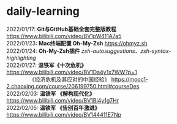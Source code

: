 # daily-learning

2022/01/17: **Git与GitHub基础全套完整版教程** <https://www.bilibili.com/video/BV1pW411A7a5>  
2022/01/23: **Mac终端配置 Oh-My-Zsh** <https://ohmyz.sh>  
2022/01/24: **Oh-My-Zsh插件** *zsh-autosuggestions、zsh-syntax-highlighting*  
2022/01/27: **温铁军《十次危机》** <https://www.bilibili.com/video/BV1Da4y1x7WW?p=1>  
&emsp;&emsp;&emsp;&emsp; 《经济危机及其应对的中国经验》 <https://mooc1-2.chaoxing.com/course/206199750.html#courseDes>  
2022/02/03: **温铁军 《解构现代化》** <https://www.bilibili.com/video/BV1Bi4y1g7Hr>  
2022/02/05: **温铁军 《告别百年激进》** <https://www.bilibili.com/video/BV144411E7Np>  
